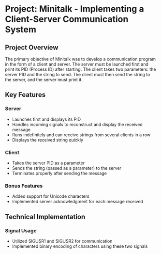 # Project: Minitalk - Implementing a Client-Server Communication System

## Project Overview

The primary objective of Minitalk was to develop a communication program in the form of a client and server. The server must be launched first and print its PID (Process ID) after starting. The client takes two parameters: the server PID and the string to send. The client must then send the string to the server, and the server must print it.

## Key Features

### Server

- Launches first and displays its PID
- Handles incoming signals to reconstruct and display the received message
- Runs indefinitely and can receive strings from several clients in a row
- Displays the received string quickly

### Client

- Takes the server PID as a parameter
- Sends the string (passed as a parameter) to the server
- Terminates properly after sending the message

### Bonus Features

- Added support for Unicode characters
- Implemented server acknowledgment for each message received

## Technical Implementation

### Signal Usage

- Utilized SIGUSR1 and SIGUSR2 for communication
- Implemented binary encoding of characters using these two signals
